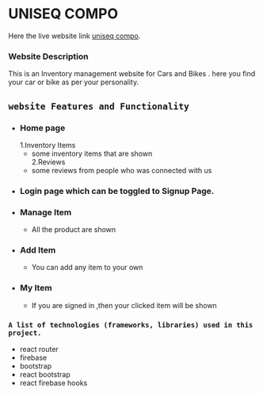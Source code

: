 # UNISEQ COMPO 

Here the live website link [uniseq compo](https://computer-parts-d6618.web.app/).

### Website Description
This is an Inventory management website for Cars and Bikes .
here you find your car or bike as per your personality.


## `website Features and Functionality `

* ### Home page
   1.Inventory Items  
     * some inventory items that are shown  \
   2.Reviews  
     * some reviews from people who was connected with us
* ### Login page which can be toggled to Signup Page.
* ### Manage Item 
    * All the product are shown 
* ### Add Item 
    * You can add any item to your own
* ### My Item 
    * If you are signed in ,then your clicked item will be shown

### `A list of technologies (frameworks, libraries) used in this project.`

* react router
* firebase
* bootstrap
* react bootstrap
* react firebase hooks




